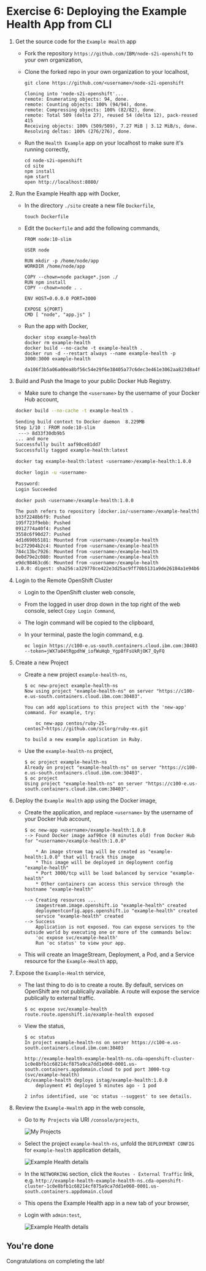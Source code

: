 # Exercise 6: Deploying the Example Health App from CLI

1. Get the source code for the `Example Health` app

    * Fork the repository `https://github.com/IBM/node-s2i-openshift` to your own organization,

    * Clone the forked repo in your own organization to your localhost,

        ```console
        git clone https://github.com/<username>/node-s2i-openshift

        Cloning into 'node-s2i-openshift'...
        remote: Enumerating objects: 94, done.
        remote: Counting objects: 100% (94/94), done.
        remote: Compressing objects: 100% (82/82), done.
        remote: Total 509 (delta 27), reused 54 (delta 12), pack-reused 415
        Receiving objects: 100% (509/509), 7.27 MiB | 3.12 MiB/s, done.
        Resolving deltas: 100% (276/276), done.
        ```

    * Run the `Health Example` app on your localhost to make sure it's running correctly,

        ```console
        cd node-s2i-openshift
        cd site
        npm install
        npm start
        open http://localhost:8080/
        ```

1. Run the Example Health app with Docker,

    * In the directory `./site` create a new file `Dockerfile`,

        ```console
        touch Dockerfile
        ```

    * Edit the `Dockerfile` and add the following commands,

        ```text
        FROM node:10-slim

        USER node

        RUN mkdir -p /home/node/app
        WORKDIR /home/node/app

        COPY --chown=node package*.json ./
        RUN npm install
        COPY --chown=node . .

        ENV HOST=0.0.0.0 PORT=3000

        EXPOSE ${PORT}
        CMD [ "node", "app.js" ]
        ```

    * Run the app with Docker,

        ```console
        docker stop example-health
        docker rm example-health
        docker build --no-cache -t example-health .
        docker run -d --restart always --name example-health -p 3000:3000 example-health

        da106f3b5a06a00ea8bf56c54e29f6e38405a77c6dec3e461e3062aa823d8a4f
        ```

1. Build and Push the Image to your public Docker Hub Registry.

    * Make sure to change the `<username>` by the username of your Docker Hub account,

    ```bash
    docker build --no-cache -t example-health .

    Sending build context to Docker daemon  8.229MB
    Step 1/10 : FROM node:10-slim
     ---> 8d33f30db9b5
    ... and more
    Successfully built aaf90ce81dd7
    Successfully tagged example-health:latest
    ```

    ```bash
    docker tag example-health:latest <username>/example-health:1.0.0
    ```

    ```bash
    docker login -u <username>

    Password:
    Login Succeeded
    ```

    ```bash
    docker push <username>/example-health:1.0.0

    The push refers to repository [docker.io/<username>/example-health]
    b33f2248b6f9: Pushed
    195f723f9ebb: Pushed
    0912774a40f4: Pushed
    3558c6f90d27: Pushed
    4d1d690b5181: Mounted from <username>/example-health
    bc272904b2c4: Mounted from <username>/example-health
    784c13bc7926: Mounted from <username>/example-health
    0e0d79e2c080: Mounted from <username>/example-health
    e9dc98463cd6: Mounted from <username>/example-health
    1.0.0: digest: sha256:a329778ce422e3d25ac9ff70b5131a9de26184a1e94b6d08844ea4f361519fd7 size: 2205
    ```

1. Login to the Remote OpenShift Cluster

    * Login to the OpenShift cluster web console,
    * From the logged in user drop down in the top right of the web console, select `Copy Login Command`,
    * The login command will be copied to the clipboard,
    * In your terminal, paste the login command, e.g.

        ```console
        oc login https://c100-e.us-south.containers.cloud.ibm.com:30403 --token=jWX7a04tRgpdhW_iofWuHqb_Ygp8fFsUkRjOK7_QyFQ
        ```

1. Create a new Project

    * Create a new project `example-health-ns`,

        ```console
        $ oc new-project example-health-ns
        Now using project "example-health-ns" on server "https://c100-e.us-south.containers.cloud.ibm.com:30403".

        You can add applications to this project with the 'new-app' command. For example, try:

            oc new-app centos/ruby-25-centos7~https://github.com/sclorg/ruby-ex.git

        to build a new example application in Ruby.
        ```

    * Use the `example-health-ns` project,

        ```console
        $ oc project example-health-ns
        Already on project "example-health-ns" on server "https://c100-e.us-south.containers.cloud.ibm.com:30403".
        $ oc project
        Using project "example-health-ns" on server "https://c100-e.us-south.containers.cloud.ibm.com:30403".
        ```

1. Deploy the `Example Health` app using the Docker image,

    * Create the application, and replace `<username>` by the username of your Docker Hub account,

        ```console
        $ oc new-app <username>/example-health:1.0.0
        --> Found Docker image aaf90ce (8 minutes old) from Docker Hub for "<username>/example-health:1.0.0"

            * An image stream tag will be created as "example-health:1.0.0" that will track this image
            * This image will be deployed in deployment config "example-health"
            * Port 3000/tcp will be load balanced by service "example-health"
            * Other containers can access this service through the hostname "example-health"

        --> Creating resources ...
            imagestream.image.openshift.io "example-health" created
            deploymentconfig.apps.openshift.io "example-health" created
            service "example-health" created
        --> Success
            Application is not exposed. You can expose services to the outside world by executing one or more of the commands below:
            'oc expose svc/example-health'
            Run 'oc status' to view your app.
        ```

    * This will create an ImageStream, Deployment, a Pod, and a Service resource for the `Example-Health` app,

1. Expose the `Example-Health` service,

    * The last thing to do is to create a route. By default, services on OpenShift are not publically available. A route will expose the service publically to external traffic.

        ```console
        $ oc expose svc/example-health
        route.route.openshift.io/example-health exposed
        ```

    * View the status,

        ```console
        $ oc status
        In project example-health-ns on server https://c100-e.us-south.containers.cloud.ibm.com:30403

        http://example-health-example-health-ns.cda-openshift-cluster-1c0e8bfb1c68214cf875a9ca7dd1e060-0001.us-south.containers.appdomain.cloud to pod port 3000-tcp (svc/example-health)
        dc/example-health deploys istag/example-health:1.0.0
            deployment #1 deployed 5 minutes ago - 1 pod

        2 infos identified, use 'oc status --suggest' to see details.
        ```

1. Review the `Example-Health` app in the web console,

    * Go to `My Projects` via URI `/console/projects`,

        ![My Projects](../images/oc-my-projects.png)

    * Select the project `example-health-ns`, unfold the `DEPLOYMENT CONFIG` for `example-health` application details,

        ![Example Health details](../images/oc-example-health-details.png)

    * In the `NETWORKING` section, click the `Routes - External Traffic` link, e.g. `http://example-health-example-health-ns.cda-openshift-cluster-1c0e8bfb1c68214cf875a9ca7dd1e060-0001.us-south.containers.appdomain.cloud`

    * This opens the Example Health app in a new tab of your browser,
    * Login with `admin:test`,

        ![Example Health details](../images/example-health-app.png)

## You're done

Congratulations on completing the lab!
